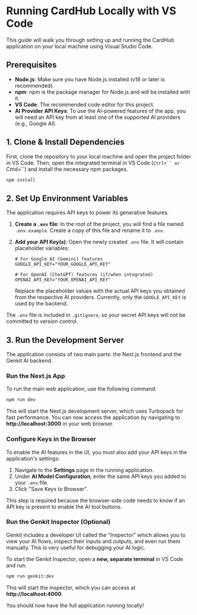 # Running CardHub Locally with VS Code

This guide will walk you through setting up and running the CardHub application on your local machine using Visual Studio Code.

## Prerequisites

- **Node.js**: Make sure you have Node.js installed (v18 or later is recommended).
- **npm**: npm is the package manager for Node.js and will be installed with it.
- **VS Code**: The recommended code editor for this project.
- **AI Provider API Keys**: To use the AI-powered features of the app, you will need an API key from at least one of the supported AI providers (e.g., Google AI).

## 1. Clone & Install Dependencies

First, clone the repository to your local machine and open the project folder in VS Code. Then, open the integrated terminal in VS Code (`Ctrl+`` or `Cmd+``) and install the necessary npm packages.

```bash
npm install
```

## 2. Set Up Environment Variables

The application requires API keys to power its generative features.

1.  **Create a `.env` file**: In the root of the project, you will find a file named `.env.example`. Create a copy of this file and rename it to `.env`.

2.  **Add your API Key(s)**: Open the newly created `.env` file. It will contain placeholder variables:
    ```
    # For Google AI (Gemini) features
    GOOGLE_API_KEY="YOUR_GOOGLE_API_KEY"

    # For OpenAI (ChatGPT) features (if/when integrated)
    OPENAI_API_KEY="YOUR_OPENAI_API_KEY"
    ```
    Replace the placeholder values with the actual API keys you obtained from the respective AI providers. Currently, only the `GOOGLE_API_KEY` is used by the backend.

The `.env` file is included in `.gitignore`, so your secret API keys will not be committed to version control.

## 3. Run the Development Server

The application consists of two main parts: the Next.js frontend and the Genkit AI backend.

### Run the Next.js App

To run the main web application, use the following command:

```bash
npm run dev
```

This will start the Next.js development server, which uses Turbopack for fast performance. You can now access the application by navigating to **http://localhost:3000** in your web browser.

### Configure Keys in the Browser

To enable the AI features in the UI, you must also add your API keys in the application's settings:

1.  Navigate to the **Settings** page in the running application.
2.  Under **AI Model Configuration**, enter the same API keys you added to your `.env` file.
3.  Click "Save Keys to Browser".

This step is required because the browser-side code needs to know if an API key is present to enable the AI tool buttons.

### Run the Genkit Inspector (Optional)

Genkit includes a developer UI called the "Inspector" which allows you to view your AI flows, inspect their inputs and outputs, and even run them manually. This is very useful for debugging your AI logic.

To start the Genkit Inspector, open a **new, separate terminal** in VS Code and run:

```bash
npm run genkit:dev
```

This will start the inspector, which you can access at **http://localhost:4000**.

You should now have the full application running locally!
